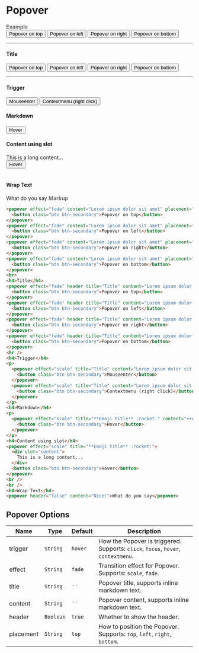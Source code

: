 # Popover

<tip-box border-left-color="#00B0F0">
  <i style="font-style: normal; font-weight: bold; color: dimgray">Example</i><br>
  <popover effect="fade" content="Lorem ipsum dolor sit amet" placement="top">
    <button class="btn btn-secondary">Popover on top</button>
  </popover>
  <popover effect="fade" content="Lorem ipsum dolor sit amet" placement="left">
    <button class="btn btn-secondary">Popover on left</button>
  </popover>
  <popover effect="fade" content="Lorem ipsum dolor sit amet" placement="right">
    <button class="btn btn-secondary">Popover on right</button>
  </popover>
  <popover effect="fade" content="Lorem ipsum dolor sit amet" placement="bottom">
    <button class="btn btn-secondary">Popover on bottom</button>
  </popover>
  <hr>
  <h4>Title</h4>
  <popover effect="fade" header title="Title" content="Lorem ipsum dolor sit amet" placement="top">
    <button class="btn btn-secondary">Popover on top</button>
  </popover>
  <popover effect="fade" header title="Title" content="Lorem ipsum dolor sit amet" placement="left">
    <button class="btn btn-secondary">Popover on left</button>
  </popover>
  <popover effect="fade" header title="Title" content="Lorem ipsum dolor sit amet" placement="right">
    <button class="btn btn-secondary">Popover on right</button>
  </popover>
  <popover effect="fade" header title="Title" content="Lorem ipsum dolor sit amet" placement="bottom">
    <button class="btn btn-secondary">Popover on bottom</button>
  </popover>
  <hr />
  <h4>Trigger</h4>
  <p>
    <popover effect="scale" title="Title" content="Lorem ipsum dolor sit amet" placement="top" trigger="hover">
      <button class="btn btn-secondary">Mouseenter</button>
    </popover>
    <popover effect="scale" title="Title" content="Lorem ipsum dolor sit amet" placement="top" trigger="contextmenu">
      <button class="btn btn-secondary">Contextmenu (right click)</button>
    </popover>
  </p>
  <h4>Markdown</h4>
  <p>
    <popover effect="scale" title="**Emoji title** :rocket:" content="++emoji++ content :cat:">
      <button class="btn btn-secondary">Hover</button>
    </popover>
  </p>
  <h4>Content using slot</h4>
  <popover effect="scale" title="**Emoji title** :rocket:">
    <div slot="content">
      This is a long content...
    </div>
    <button class="btn btn-secondary">Hover</button>
  </popover>
  <br />
  <br />
  <h4>Wrap Text</h4>
  <popover header="false" content="Nice!">What do you say</popover>
</tip-box>

<tip-box border-left-color="black">
<i style="font-style: normal; font-weight: bold; color: dimgray">Markup</i>

  ``` html
  <popover effect="fade" content="Lorem ipsum dolor sit amet" placement="top">
    <button class="btn btn-secondary">Popover on top</button>
  </popover>
  <popover effect="fade" content="Lorem ipsum dolor sit amet" placement="left">
    <button class="btn btn-secondary">Popover on left</button>
  </popover>
  <popover effect="fade" content="Lorem ipsum dolor sit amet" placement="right">
    <button class="btn btn-secondary">Popover on right</button>
  </popover>
  <popover effect="fade" content="Lorem ipsum dolor sit amet" placement="bottom">
    <button class="btn btn-secondary">Popover on bottom</button>
  </popover>
  <hr>
  <h4>Title</h4>
  <popover effect="fade" header title="Title" content="Lorem ipsum dolor sit amet" placement="top">
    <button class="btn btn-secondary">Popover on top</button>
  </popover>
  <popover effect="fade" header title="Title" content="Lorem ipsum dolor sit amet" placement="left">
    <button class="btn btn-secondary">Popover on left</button>
  </popover>
  <popover effect="fade" header title="Title" content="Lorem ipsum dolor sit amet" placement="right">
    <button class="btn btn-secondary">Popover on right</button>
  </popover>
  <popover effect="fade" header title="Title" content="Lorem ipsum dolor sit amet" placement="bottom">
    <button class="btn btn-secondary">Popover on bottom</button>
  </popover>
  <hr />
  <h4>Trigger</h4>
  <p>
    <popover effect="scale" title="Title" content="Lorem ipsum dolor sit amet" placement="top" trigger="hover">
      <button class="btn btn-secondary">Mouseenter</button>
    </popover>
    <popover effect="scale" title="Title" content="Lorem ipsum dolor sit amet" placement="top" trigger="contextmenu">
      <button class="btn btn-secondary">Contextmenu (right click)</button>
    </popover>
  </p>
  <h4>Markdown</h4>
  <p>
    <popover effect="scale" title="**Emoji title** :rocket:" content="++emoji++ content :cat:">
      <button class="btn btn-secondary">Hover</button>
    </popover>
  </p>
  <h4>Content using slot</h4>
  <popover effect="scale" title="**Emoji title** :rocket:">
    <div slot="content">
      This is a long content...
    </div>
    <button class="btn btn-secondary">Hover</button>
  </popover>
  <br />
  <br />
  <h4>Wrap Text</h4>
  <popover header="false" content="Nice!">What do you say</popover>
  ```
</tip-box>

## Popover Options

Name | Type | Default | Description
---- | ---- | ------- | ------
trigger | `String` |	`hover`	| How the Popover is triggered.<br>Supports: `click`, `focus`, `hover`, `contextmenu`.
effect | `String` | `fade` | Transition effect for Popover.<br>Supports: `scale`, `fade`.
title | `String` | `''` | Popover title, supports inline markdown text.
content | `String` | `''` | Popover content, supports inline markdown text.
header | `Boolean` | `true` |	Whether to show the header.
placement | `String` | `top` | How to position the Popover.<br>Supports: `top`, `left`, `right`, `bottom`.